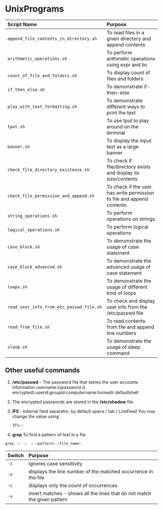 # UnixPrograms

| Script Name                                | Purpose                                                                    |
| :----------------------------------------- | :------------------------------------------------------------------------- |
| `append_file_contents_in_directory.sh`     | To read files in a given directory and append contents                     |
| `arithmetic_operations.sh`                 | To perform arithmetic operations using expr and bc                         |
| `count_of_file_and_folders.sh`             | To display count of files and folders                                      |
| `if_then_else.sh`                          | To demonstrate if-then-else                                                |
| `play_with_text_formatting.sh`             | To demonstrate different ways to print the text                            |
| `tput.sh`                                  | To use tput to play around on the terminal                                 |
| `banner.sh`                                | To display the input text as a large banner                                |                         
| `check_file_directory_existence.sh`        | To check if file/directory exists and display its size/contents            |
| `check_file_permission_and_append.sh`      | To check if the user has write permission to file and append contents      |
| `string_operations.sh`                     | To perform operations on strings                                           |
| `logical_operations.sh`                    | To perform logical operations                                              |
| `case_block.sh`                            | To demonstrate the usage of case statement                                 |
| `case_block_advanced.sh`                   | To demonstrate the advanced usage of case statement                        |
| `loops.sh`                                 | To demonstrate the usage of different kind of loops                        |
| `read_user_info_from_etc_passwd_file.sh`   | To check and display user info from the /etc/passwd file                   |
| `read_from_file.sh`                        | To read contents from file and append line numbers                         |
| `sleep.sh`                                 | To demonstrate the usage of sleep command                                  |


## Other useful commands
1. **/etc/passwd** - The password file that stores the user accounts information
   username:x(password is encrypted):userid:groupid:computername:homedir:defaultshell 
   
2. The encrypted passwords are stored in the **/etc/shadow** file.

3. **IFS** - Internal field separator; by default space / tab / LineFeed
   You may change the value using 
   ```sh 
   IFS=:
   ```

4. **grep** To find a pattern of text in a file
```sh
grep -n -i -c <pattern> <file_name>
```
| Switch   | Purpose                                                                  |
| :------- | :----------------------------------------------------------------------- |
| `-i`     | ignores case sensitivity                                                 |
| `-n`     | displays the line number of the matched occurrence in the file           |
| `-c`     | displays only the count of occurrences                                   |
| `-v`     | invert matches - shows all the lines that do not match the given pattern |
